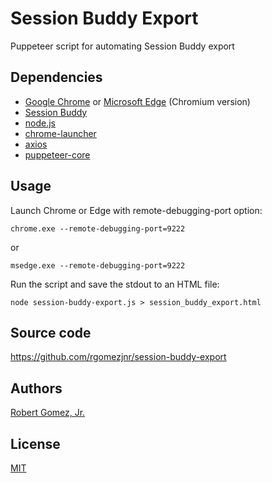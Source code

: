 # Session Buddy Export

Puppeteer script for automating Session Buddy export

## Dependencies
- [Google Chrome](https://www.google.com/chrome/index.html) or [Microsoft Edge](https://www.microsoft.com/en-us/edge) (Chromium version)
- [Session Buddy](https://sessionbuddy.com/)
- [node.js](https://github.com/nodejs/node)
- [chrome-launcher](https://github.com/GoogleChrome/chrome-launcher)
- [axios](https://github.com/axios/axios)
- [puppeteer-core](https://github.com/puppeteer/puppeteer)

## Usage
Launch Chrome or Edge with remote-debugging-port option:

    chrome.exe --remote-debugging-port=9222

or

    msedge.exe --remote-debugging-port=9222

Run the script and save the stdout to an HTML file:

    node session-buddy-export.js > session_buddy_export.html

## Source code
https://github.com/rgomezjnr/session-buddy-export

## Authors
[Robert Gomez, Jr.](https://github.com/rgomezjnr)

## License
[MIT](https://github.com/rgomezjnr/session-buddy-export/blob/master/LICENSE.txt)